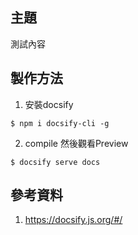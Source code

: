## 主題
測試內容


## 製作方法

1. 安裝docsify
```shell
$ npm i docsify-cli -g
```

2. compile 然後觀看Preview
```shell
$ docsify serve docs
```

## 參考資料
1. https://docsify.js.org/#/
